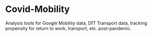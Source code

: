 # Covid-Mobility
Analysis tools for Google Mobility data, DfT Transport data, tracking propensity for return to work, transport, etc. post-pandemic.
